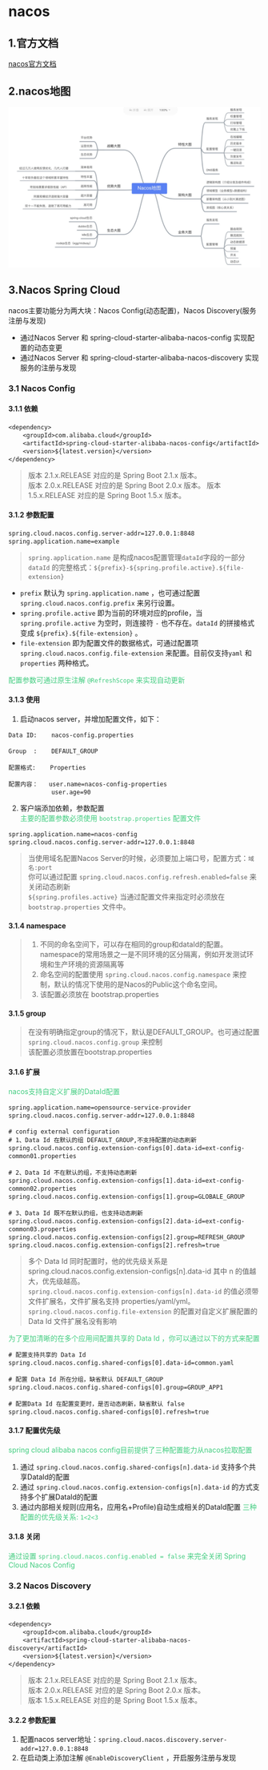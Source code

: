 # nacos

## 1.官方文档
[nacos官方文档](https://nacos.io/zh-cn/)

## 2.nacos地图
![nacos地图](../../../image/nacosMap.jpg)

## 3.Nacos Spring Cloud
nacos主要功能分为两大块：Nacos Config(动态配置)，Nacos Discovery(服务注册与发现)
* 通过Nacos Server 和 spring-cloud-starter-alibaba-nacos-config 实现配置的动态变更
* 通过Nacos Server 和 spring-cloud-starter-alibaba-nacos-discovery 实现服务的注册与发现

### 3.1 Nacos Config

#### 3.1.1 依赖
```
<dependency>
    <groupId>com.alibaba.cloud</groupId>
    <artifactId>spring-cloud-starter-alibaba-nacos-config</artifactId>
    <version>${latest.version}</version>
</dependency>
```
> 版本 2.1.x.RELEASE 对应的是 Spring Boot 2.1.x 版本。  
> 版本 2.0.x.RELEASE 对应的是 Spring Boot 2.0.x 版本。 
> 版本 1.5.x.RELEASE 对应的是 Spring Boot 1.5.x 版本。 

#### 3.1.2 参数配置
```
spring.cloud.nacos.config.server-addr=127.0.0.1:8848
spring.application.name=example
```
> `spring.application.name` 是构成nacos配置管理`dataId`字段的一部分  
> `dataId` 的完整格式：`${prefix}-${spring.profile.active}.${file-extension}`

* `prefix` 默认为 `spring.application.name` ，也可通过配置 `spring.cloud.nacos.config.prefix` 来另行设置。
* `spring.profile.active` 即为当前的环境对应的profile，当 `spring.profile.active` 为空时，则连接符 `-` 也不存在。`dataId` 的拼接格式变成 `${prefix}.${file-extension}` 。
* `file-extension` 即为配置文件的数据格式，可通过配置项 `spring.cloud.nacos.config.file-extension` 来配置。目前仅支持`yaml` 和 `properties` 两种格式。

<font color='#43CD80'>配置参数可通过原生注解 `@RefreshScope` 来实现自动更新</font>

#### 3.1.3  使用
1. 启动nacos server，并增加配置文件，如下：
```
Data ID:    nacos-config.properties

Group  :    DEFAULT_GROUP

配置格式:    Properties

配置内容：   user.name=nacos-config-properties
            user.age=90
```
2. 客户端添加依赖，参数配置  
<font color='#43CD80'>主要的配置参数必须使用 `bootstrap.properties` 配置文件</font>
```
spring.application.name=nacos-config
spring.cloud.nacos.config.server-addr=127.0.0.1:8848
```
> 当使用域名配置Nacos Server的时候，必须要加上端口号，配置方式：`域名:port`  
> 你可以通过配置 `spring.cloud.nacos.config.refresh.enabled=false` 来关闭动态刷新  
> `${spring.profiles.active}` 当通过配置文件来指定时必须放在 `bootstrap.properties` 文件中。 

#### 3.1.4 namespace
> 1. 不同的命名空间下，可以存在相同的group和dataId的配置。namespace的常用场景之一是不同环境的区分隔离，例如开发测试环境和生产环境的资源隔离等  
> 2. 命名空间的配置使用 `spring.cloud.nacos.config.namespace` 来控制，默认的情况下使用的是Nacos的Public这个命名空间。  
> 3. 该配置必须放在 bootstrap.properties

#### 3.1.5 group
> 在没有明确指定group的情况下，默认是DEFAULT_GROUP。也可通过配置 `spring.cloud.nacos.config.group` 来控制  
> 该配置必须放置在bootstrap.properties

#### 3.1.6 扩展
<font color='#43CD80'>nacos支持自定义扩展的DataId配置</font>
```properties
spring.application.name=opensource-service-provider
spring.cloud.nacos.config.server-addr=127.0.0.1:8848

# config external configuration
# 1、Data Id 在默认的组 DEFAULT_GROUP,不支持配置的动态刷新
spring.cloud.nacos.config.extension-configs[0].data-id=ext-config-common01.properties

# 2、Data Id 不在默认的组，不支持动态刷新
spring.cloud.nacos.config.extension-configs[1].data-id=ext-config-common02.properties
spring.cloud.nacos.config.extension-configs[1].group=GLOBALE_GROUP

# 3、Data Id 既不在默认的组，也支持动态刷新
spring.cloud.nacos.config.extension-configs[2].data-id=ext-config-common03.properties
spring.cloud.nacos.config.extension-configs[2].group=REFRESH_GROUP
spring.cloud.nacos.config.extension-configs[2].refresh=true
```  

> 多个 Data Id 同时配置时，他的优先级关系是 spring.cloud.nacos.config.extension-configs[n].data-id 其中 n 的值越大，优先级越高。   
> `spring.cloud.nacos.config.extension-configs[n].data-id` 的值必须带文件扩展名，文件扩展名支持 properties/yaml/yml。  
> `spring.cloud.nacos.config.file-extension` 的配置对自定义扩展配置的 Data Id 文件扩展名没有影响  

<font color='#43CD80'>为了更加清晰的在多个应用间配置共享的 Data Id ，你可以通过以下的方式来配置</font>  

```properties
# 配置支持共享的 Data Id
spring.cloud.nacos.config.shared-configs[0].data-id=common.yaml

# 配置 Data Id 所在分组，缺省默认 DEFAULT_GROUP
spring.cloud.nacos.config.shared-configs[0].group=GROUP_APP1

# 配置Data Id 在配置变更时，是否动态刷新，缺省默认 false
spring.cloud.nacos.config.shared-configs[0].refresh=true
```

#### 3.1.7 配置优先级
<font color='#43CD80'>spring cloud alibaba nacos config目前提供了三种配置能力从nacos拉取配置</font>
1. 通过 `spring.cloud.nacos.config.shared-configs[n].data-id` 支持多个共享DataId的配置
2. 通过 `spring.cloud.nacos.config.extension-configs[n].data-id` 的方式支持多个扩展DataId的配置
3. 通过内部相关规则(应用名，应用名+Profile)自动生成相关的DataId配置
<font color='#43CD80'>三种配置的优先级关系: `1<2<3` </font>

#### 3.1.8 关闭
<font color='#43CD80'>通过设置 `spring.cloud.nacos.config.enabled = false` 来完全关闭 Spring Cloud Nacos Config</font>


### 3.2 Nacos Discovery

#### 3.2.1 依赖
```
<dependency>
    <groupId>com.alibaba.cloud</groupId>
    <artifactId>spring-cloud-starter-alibaba-nacos-discovery</artifactId>
    <version>${latest.version}</version>
</dependency>
```
> 版本 2.1.x.RELEASE 对应的是 Spring Boot 2.1.x 版本。  
> 版本 2.0.x.RELEASE 对应的是 Spring Boot 2.0.x 版本。  
> 版本 1.5.x.RELEASE 对应的是 Spring Boot 1.5.x 版本。  

#### 3.2.2 参数配置
1. 配置nacos server地址：`spring.cloud.nacos.discovery.server-addr=127.0.0.1:8848`
2. 在启动类上添加注解 `@EnableDiscoveryClient` ，开启服务注册与发现